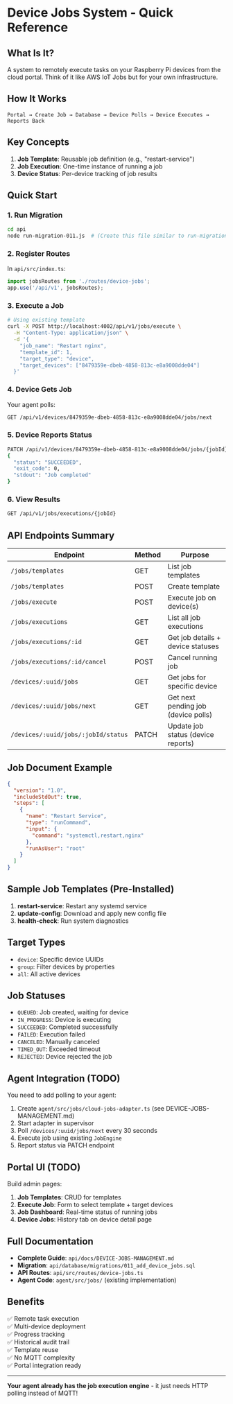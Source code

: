 # Device Jobs System - Quick Reference

## What Is It?

A system to remotely execute tasks on your Raspberry Pi devices from the cloud portal. Think of it like AWS IoT Jobs but for your own infrastructure.

## How It Works

```
Portal → Create Job → Database → Device Polls → Device Executes → Reports Back
```

## Key Concepts

1. **Job Template**: Reusable job definition (e.g., "restart-service")
2. **Job Execution**: One-time instance of running a job
3. **Device Status**: Per-device tracking of job results

## Quick Start

### 1. Run Migration

```bash
cd api
node run-migration-011.js  # (Create this file similar to run-migration-009.js)
```

### 2. Register Routes

In `api/src/index.ts`:

```typescript
import jobsRoutes from './routes/device-jobs';
app.use('/api/v1', jobsRoutes);
```

### 3. Execute a Job

```bash
# Using existing template
curl -X POST http://localhost:4002/api/v1/jobs/execute \
  -H "Content-Type: application/json" \
  -d '{
    "job_name": "Restart nginx",
    "template_id": 1,
    "target_type": "device",
    "target_devices": ["8479359e-dbeb-4858-813c-e8a9008dde04"]
  }'
```

### 4. Device Gets Job

Your agent polls:

```bash
GET /api/v1/devices/8479359e-dbeb-4858-813c-e8a9008dde04/jobs/next
```

### 5. Device Reports Status

```bash
PATCH /api/v1/devices/8479359e-dbeb-4858-813c-e8a9008dde04/jobs/{jobId}/status
{
  "status": "SUCCEEDED",
  "exit_code": 0,
  "stdout": "Job completed"
}
```

### 6. View Results

```bash
GET /api/v1/jobs/executions/{jobId}
```

## API Endpoints Summary

| Endpoint | Method | Purpose |
|----------|--------|---------|
| `/jobs/templates` | GET | List job templates |
| `/jobs/templates` | POST | Create template |
| `/jobs/execute` | POST | Execute job on device(s) |
| `/jobs/executions` | GET | List all job executions |
| `/jobs/executions/:id` | GET | Get job details + device statuses |
| `/jobs/executions/:id/cancel` | POST | Cancel running job |
| `/devices/:uuid/jobs` | GET | Get jobs for specific device |
| `/devices/:uuid/jobs/next` | GET | Get next pending job (device polls) |
| `/devices/:uuid/jobs/:jobId/status` | PATCH | Update job status (device reports) |

## Job Document Example

```json
{
  "version": "1.0",
  "includeStdOut": true,
  "steps": [
    {
      "name": "Restart Service",
      "type": "runCommand",
      "input": {
        "command": "systemctl,restart,nginx"
      },
      "runAsUser": "root"
    }
  ]
}
```

## Sample Job Templates (Pre-Installed)

1. **restart-service**: Restart any systemd service
2. **update-config**: Download and apply new config file
3. **health-check**: Run system diagnostics

## Target Types

- `device`: Specific device UUIDs
- `group`: Filter devices by properties
- `all`: All active devices

## Job Statuses

- `QUEUED`: Job created, waiting for device
- `IN_PROGRESS`: Device is executing
- `SUCCEEDED`: Completed successfully
- `FAILED`: Execution failed
- `CANCELED`: Manually canceled
- `TIMED_OUT`: Exceeded timeout
- `REJECTED`: Device rejected the job

## Agent Integration (TODO)

You need to add polling to your agent:

1. Create `agent/src/jobs/cloud-jobs-adapter.ts` (see DEVICE-JOBS-MANAGEMENT.md)
2. Start adapter in supervisor
3. Poll `/devices/:uuid/jobs/next` every 30 seconds
4. Execute job using existing `JobEngine`
5. Report status via PATCH endpoint

## Portal UI (TODO)

Build admin pages:

1. **Job Templates**: CRUD for templates
2. **Execute Job**: Form to select template + target devices
3. **Job Dashboard**: Real-time status of running jobs
4. **Device Jobs**: History tab on device detail page

## Full Documentation

- **Complete Guide**: `api/docs/DEVICE-JOBS-MANAGEMENT.md`
- **Migration**: `api/database/migrations/011_add_device_jobs.sql`
- **API Routes**: `api/src/routes/device-jobs.ts`
- **Agent Code**: `agent/src/jobs/` (existing implementation)

## Benefits

✅ Remote task execution  
✅ Multi-device deployment  
✅ Progress tracking  
✅ Historical audit trail  
✅ Template reuse  
✅ No MQTT complexity  
✅ Portal integration ready  

---

**Your agent already has the job execution engine** - it just needs HTTP polling instead of MQTT!
